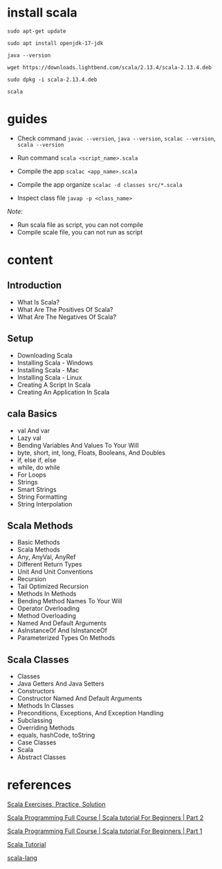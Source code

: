 # install scala

`sudo apt-get update`

`sudo apt install openjdk-17-jdk`

`java --version`

`wget https://downloads.lightbend.com/scala/2.13.4/scala-2.13.4.deb`

`sudo dpkg -i scala-2.13.4.deb`

`scala`

# guides
- Check command `javac --version`, `java --version`, `scalac --version`, `scala --version`

- Run command `scala <script_name>.scala`

- Compile the app `scalac <app_name>.scala`

- Compile the app organize `scalac -d classes src/*.scala`

- Inspect class file `javap -p <class_name>`

*Note:*
- Run scala file as script, you can not compile
- Compile scale file, you can not run as script



# content

## Introduction
- What Is Scala?
- What Are The Positives Of Scala?
- What Are The Negatives Of Scala?

## Setup
- Downloading Scala
- Installing Scala - Windows 
- Installing Scala - Mac
- Installing Scala - Linux
- Creating A Script In Scala 
- Creating An Application In Scala

## cala Basics
- val And var
- Lazy val
- Bending Variables And Values To Your Will
- byte, short, int, long, Floats, Booleans, And Doubles
- if, else if, else
- while, do while
- For Loops
- Strings
- Smart Strings
- String Formatting 
- String Interpolation

## Scala Methods
- Basic Methods
- Scala Methods
- Any, AnyVal, AnyRef 
- Different Return Types 
- Unit And Unit Conventions
- Recursion
- Tail Optimized Recursion
- Methods In Methods
- Bending Method Names To Your Will
- Operator Overloading
- Method Overloading
- Named And Default Arguments 
- AsInstanceOf And IsInstanceOf 
- Parameterized Types On Methods

## Scala Classes
- Classes 
- Java Getters And Java Setters
- Constructors
- Constructor Named And Default Arguments
- Methods In Classes
- Preconditions, Exceptions, And Exception Handling
- Subclassing 
- Overriding Methods 
- equals, hashCode, toString
- Case Classes
- Scala
- Abstract Classes

# references

[Scala Exercises, Practice, Solution](https://www.w3resource.com/scala-exercises/index.php)

[Scala Programming Full Course | Scala tutorial For Beginners | Part 2](https://www.youtube.com/watch?v=t1c-F2qp-xk)

[Scala Programming Full Course | Scala tutorial For Beginners | Part 1](https://www.youtube.com/watch?v=tamJAEtSEEo)

[Scala Tutorial](https://www.tutorialspoint.com/scala/index.htm)

[scala-lang](https://www.scala-lang.org/)